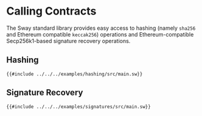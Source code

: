 # Calling Contracts

The Sway standard library provides easy access to hashing (namely `sha256` and Ethereum compatible `keccak256`) operations and Ethereum-compatible Secp256k1-based signature recovery operations.

## Hashing

```sway
{{#include ../../../examples/hashing/src/main.sw}}
```

## Signature Recovery

```sway
{{#include ../../../examples/signatures/src/main.sw}}
```